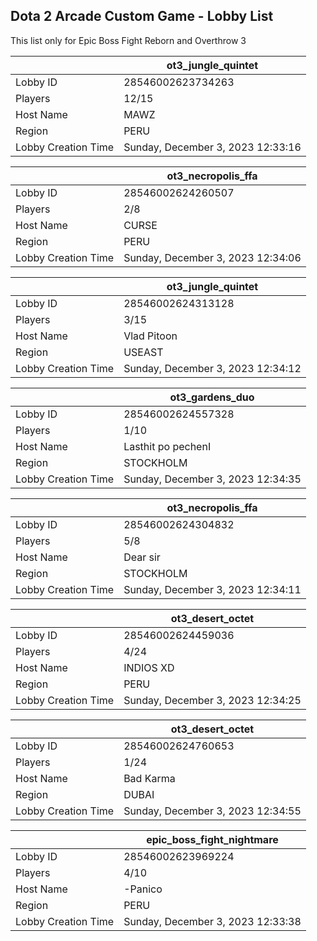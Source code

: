 ## Dota 2 Arcade Custom Game - Lobby List

This list only for Epic Boss Fight Reborn and Overthrow 3

|  | ot3_jungle_quintet |
| ------ | ------ |
| Lobby ID | 28546002623734263 |
| Players | 12/15 |
| Host Name | MAWZ |
| Region | PERU |
| Lobby Creation Time | Sunday, December 3, 2023 12:33:16 |


|  | ot3_necropolis_ffa |
| ------ | ------ |
| Lobby ID | 28546002624260507 |
| Players | 2/8 |
| Host Name | CURSE |
| Region | PERU |
| Lobby Creation Time | Sunday, December 3, 2023 12:34:06 |


|  | ot3_jungle_quintet |
| ------ | ------ |
| Lobby ID | 28546002624313128 |
| Players | 3/15 |
| Host Name | Vlad Pitoon |
| Region | USEAST |
| Lobby Creation Time | Sunday, December 3, 2023 12:34:12 |


|  | ot3_gardens_duo |
| ------ | ------ |
| Lobby ID | 28546002624557328 |
| Players | 1/10 |
| Host Name | Lasthit po peсhenI |
| Region | STOCKHOLM |
| Lobby Creation Time | Sunday, December 3, 2023 12:34:35 |


|  | ot3_necropolis_ffa |
| ------ | ------ |
| Lobby ID | 28546002624304832 |
| Players | 5/8 |
| Host Name | Dear sir |
| Region | STOCKHOLM |
| Lobby Creation Time | Sunday, December 3, 2023 12:34:11 |


|  | ot3_desert_octet |
| ------ | ------ |
| Lobby ID | 28546002624459036 |
| Players | 4/24 |
| Host Name | INDIOS XD |
| Region | PERU |
| Lobby Creation Time | Sunday, December 3, 2023 12:34:25 |


|  | ot3_desert_octet |
| ------ | ------ |
| Lobby ID | 28546002624760653 |
| Players | 1/24 |
| Host Name | Bad Karma |
| Region | DUBAI |
| Lobby Creation Time | Sunday, December 3, 2023 12:34:55 |


|  | epic_boss_fight_nightmare |
| ------ | ------ |
| Lobby ID | 28546002623969224 |
| Players | 4/10 |
| Host Name | -Panico |
| Region | PERU |
| Lobby Creation Time | Sunday, December 3, 2023 12:33:38 |



